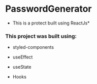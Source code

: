 # PasswordGenerator

* This is a protect built using ReactJs*

 ### This project was built using:
 
 * styled-components
 
 * useEffect
 
 * useState
 
 * Hooks 
